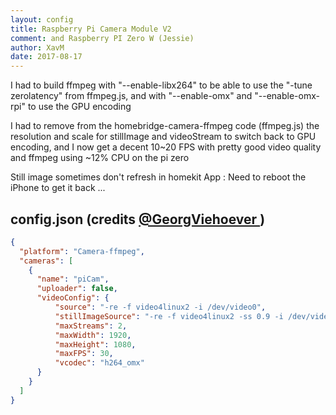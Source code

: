 ```yaml
---
layout: config
title: Raspberry Pi Camera Module V2
comment: and Raspberry PI Zero W (Jessie)
author: XavM
date: 2017-08-17
---
```

I had to build ffmpeg with "--enable-libx264" to be able to use the "-tune zerolatency" from ffmpeg.js, and with "--enable-omx" and "--enable-omx-rpi" to use the GPU encoding

I had to remove from the homebridge-camera-ffmpeg code (ffmpeg.js) the resolution and scale for stillImage and videoStream to switch back to GPU encoding, and I now get a decent 10~20 FPS with pretty good video quality and ffmpeg using ~12% CPU on the pi zero

Still image sometimes don't refresh in homekit App : Need to reboot the iPhone to get it back ...

## config.json (credits [@GeorgViehoever ](https://github.com/KhaosT/homebridge-camera-ffmpeg/issues/22))

```json
{
  "platform": "Camera-ffmpeg",
  "cameras": [
    {
      "name": "piCam",
      "uploader": false,
      "videoConfig": {
          "source": "-re -f video4linux2 -i /dev/video0",
          "stillImageSource": "-re -f video4linux2 -ss 0.9 -i /dev/video0 -vframes 1",
          "maxStreams": 2,
          "maxWidth": 1920,
          "maxHeight": 1080,
          "maxFPS": 30,
          "vcodec": "h264_omx"
      }
    }
  ]
}
```
